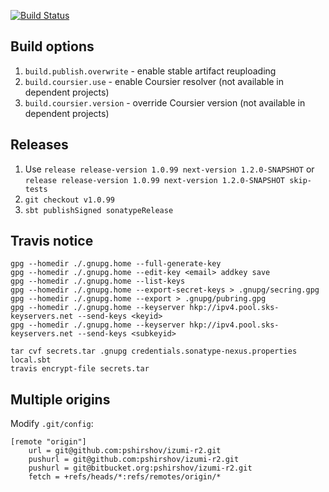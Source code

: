 [![Build Status](https://travis-ci.org/pshirshov/izumi-r2.svg?branch=develop)](https://travis-ci.org/pshirshov/izumi-r2)

Build options
-------------

1. `build.publish.overwrite` - enable stable artifact reuploading
2. `build.coursier.use` - enable Coursier resolver (not available in dependent projects)
3. `build.coursier.version` - override Coursier version (not available in dependent projects)

Releases
--------

1. Use `release release-version 1.0.99 next-version 1.2.0-SNAPSHOT` or `release release-version 1.0.99 next-version 1.2.0-SNAPSHOT skip-tests`  
2. `git checkout v1.0.99`
3. `sbt publishSigned sonatypeRelease` 


Travis notice
-------------

    gpg --homedir ./.gnupg.home --full-generate-key
    gpg --homedir ./.gnupg.home --edit-key <email> addkey save
    gpg --homedir ./.gnupg.home --list-keys
    gpg --homedir ./.gnupg.home --export-secret-keys > .gnupg/secring.gpg
    gpg --homedir ./.gnupg.home --export > .gnupg/pubring.gpg
    gpg --homedir ./.gnupg.home --keyserver hkp://ipv4.pool.sks-keyservers.net --send-keys <keyid>
    gpg --homedir ./.gnupg.home --keyserver hkp://ipv4.pool.sks-keyservers.net --send-keys <subkeyid>
    
    tar cvf secrets.tar .gnupg credentials.sonatype-nexus.properties local.sbt
    travis encrypt-file secrets.tar

Multiple origins
----------------

Modify `.git/config`:

    [remote "origin"]
        url = git@github.com:pshirshov/izumi-r2.git
        pushurl = git@github.com:pshirshov/izumi-r2.git
        pushurl = git@bitbucket.org:pshirshov/izumi-r2.git
        fetch = +refs/heads/*:refs/remotes/origin/*
